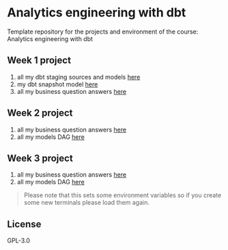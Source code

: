 # Analytics engineering with dbt

Template repository for the projects and environment of the course: Analytics engineering with dbt


## Week 1 project
1. all my dbt staging sources and models [here](greenery/models/staging/postgres/)
2. my dbt snapshot model [here](greenery/snapshots/snapshot_orders.sql) 
3. all my business question answers [here](greenery/analyses/week_1_answers.md)

## Week 2 project
1. all my business question answers [here](greenery/analyses/week_2_answers.md)
2. all my models DAG [here](greenery/analyses/DAG_week2.PNG)

## Week 3 project
1. all my business question answers [here](greenery/analyses/week_3_answers.md)
2. all my models DAG [here](greenery/analyses/DAG_week3.PNG)


> Please note that this sets some environment variables so if you create some new terminals please load them again.

## License
GPL-3.0
